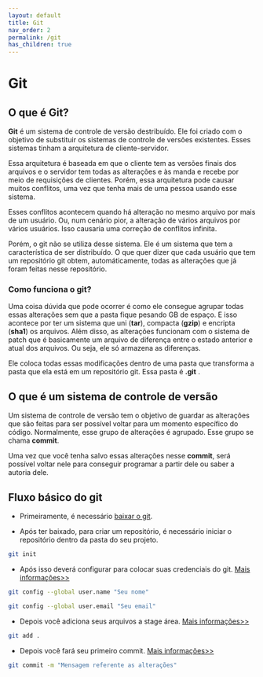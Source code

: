 ```yaml
---
layout: default
title: Git
nav_order: 2
permalink: /git
has_children: true
---
```



# Git

## O que é Git?

**Git** é um sistema de controle de versão destribuído. Ele foi criado com o objetivo de substituir os sistemas de controle de versões existentes. Esses sistemas tinham a arquitetura de cliente-servidor. 

Essa arquitetura é baseada em que o cliente tem as versões finais dos arquivos e o servidor tem todas as alterações e às manda e recebe por meio de requisições de clientes. Porém, essa arquitetura pode causar muitos conflitos, uma vez que tenha mais de uma pessoa usando esse sistema. 

Esses conflitos acontecem quando há alteração no mesmo arquivo por mais de um usuário. Ou, num cenário pior, a alteração de vários arquivos por vários usuários. Isso causaria uma correção de conflitos infinita.

Porém, o git não se utiliza desse sistema. Ele é um sistema que tem a característica de ser distribuído. O que quer dizer que cada usuário que tem um repositório git obtem, automáticamente, todas as alterações que já foram feitas nesse repositório.

### Como funciona o git?

Uma coisa dúvida que pode ocorrer é como ele consegue agrupar todas essas alterações sem que a pasta fique pesando GB de espaço. E isso acontece por ter um sistema que uni (**tar**), compacta (**gzip**) e encripta (**sha1**) os arquivos. Além disso, as alterações funcionam com o sistema de patch que é basicamente um arquivo de diferença entre o estado anterior e atual dos arquivos. Ou seja, ele só armazena as diferenças.

Ele coloca todas essas modificações dentro de uma pasta que transforma a pasta que ela está em um repositório git. Essa pasta é **.git** . 

## O que é um sistema de controle de versão

Um sistema de controle de versão tem o objetivo de guardar as alterações que são feitas para ser possível voltar para um momento específico do código. Normalmente, esse grupo de alterações é agrupado. Esse grupo se chama **commit**. 

Uma vez que você tenha salvo essas alterações nesse **commit**, será possível voltar nele para conseguir programar a partir dele ou saber a autoria dele.


## Fluxo básico do git

* Primeiramente, é necessário  [baixar o git]({{site.baseurl}}git/baixar.html).

* Após ter baixado, para criar um repositório, é necessário iniciar o repositório dentro da pasta do  seu projeto.

~~~bash
git init
~~~

* Após isso deverá configurar para colocar suas credenciais do git. [Mais informações>>]({{site.baseurl}}git/config)


~~~bash
git config --global user.name "Seu nome"

git config --global user.email "Seu email"
~~~

* Depois você adiciona seus arquivos a stage área. [Mais informações>>]({{site.baseurl}}git/add)

~~~bash
git add .
~~~

* Depois você fará seu primeiro commit. [Mais informações>>]({{site.baseurl}}git/commit)

~~~bash
git commit -m "Mensagem referente as alterações"
~~~
